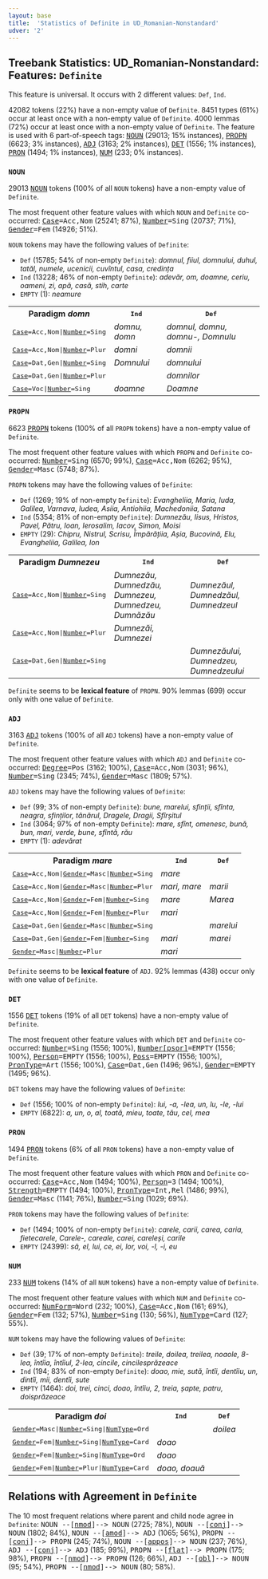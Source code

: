 ```yaml
---
layout: base
title:  'Statistics of Definite in UD_Romanian-Nonstandard'
udver: '2'
---
```


## Treebank Statistics: UD_Romanian-Nonstandard: Features: `Definite`

This feature is universal.
It occurs with 2 different values: `Def`, `Ind`.

42082 tokens (22%) have a non-empty value of `Definite`.
8451 types (61%) occur at least once with a non-empty value of `Definite`.
4000 lemmas (72%) occur at least once with a non-empty value of `Definite`.
The feature is used with 6 part-of-speech tags: <tt><a href="ro_nonstandard-pos-NOUN.html">NOUN</a></tt> (29013; 15% instances), <tt><a href="ro_nonstandard-pos-PROPN.html">PROPN</a></tt> (6623; 3% instances), <tt><a href="ro_nonstandard-pos-ADJ.html">ADJ</a></tt> (3163; 2% instances), <tt><a href="ro_nonstandard-pos-DET.html">DET</a></tt> (1556; 1% instances), <tt><a href="ro_nonstandard-pos-PRON.html">PRON</a></tt> (1494; 1% instances), <tt><a href="ro_nonstandard-pos-NUM.html">NUM</a></tt> (233; 0% instances).

### `NOUN`

29013 <tt><a href="ro_nonstandard-pos-NOUN.html">NOUN</a></tt> tokens (100% of all `NOUN` tokens) have a non-empty value of `Definite`.

The most frequent other feature values with which `NOUN` and `Definite` co-occurred: <tt><a href="ro_nonstandard-feat-Case.html">Case</a></tt><tt>=Acc,Nom</tt> (25241; 87%), <tt><a href="ro_nonstandard-feat-Number.html">Number</a></tt><tt>=Sing</tt> (20737; 71%), <tt><a href="ro_nonstandard-feat-Gender.html">Gender</a></tt><tt>=Fem</tt> (14926; 51%).

`NOUN` tokens may have the following values of `Definite`:

* `Def` (15785; 54% of non-empty `Definite`): <em>domnul, fiiul, domnului, duhul, tatăl, numele, ucenicii, cuvîntul, casa, credința</em>
* `Ind` (13228; 46% of non-empty `Definite`): <em>adevăr, om, doamne, ceriu, oameni, zi, apă, casă, stih, carte</em>
* `EMPTY` (1): <em>neamure</em>

<table>
  <tr><th>Paradigm <i>domn</i></th><th><tt>Ind</tt></th><th><tt>Def</tt></th></tr>
  <tr><td><tt><tt><a href="ro_nonstandard-feat-Case.html">Case</a></tt><tt>=Acc,Nom</tt>|<tt><a href="ro_nonstandard-feat-Number.html">Number</a></tt><tt>=Sing</tt></tt></td><td><em>domnu, domn</em></td><td><em>domnul, domnu, domnu-, Domnulu</em></td></tr>
  <tr><td><tt><tt><a href="ro_nonstandard-feat-Case.html">Case</a></tt><tt>=Acc,Nom</tt>|<tt><a href="ro_nonstandard-feat-Number.html">Number</a></tt><tt>=Plur</tt></tt></td><td><em>domni</em></td><td><em>domnii</em></td></tr>
  <tr><td><tt><tt><a href="ro_nonstandard-feat-Case.html">Case</a></tt><tt>=Dat,Gen</tt>|<tt><a href="ro_nonstandard-feat-Number.html">Number</a></tt><tt>=Sing</tt></tt></td><td><em>Domnului</em></td><td><em>domnului</em></td></tr>
  <tr><td><tt><tt><a href="ro_nonstandard-feat-Case.html">Case</a></tt><tt>=Dat,Gen</tt>|<tt><a href="ro_nonstandard-feat-Number.html">Number</a></tt><tt>=Plur</tt></tt></td><td></td><td><em>domnilor</em></td></tr>
  <tr><td><tt><tt><a href="ro_nonstandard-feat-Case.html">Case</a></tt><tt>=Voc</tt>|<tt><a href="ro_nonstandard-feat-Number.html">Number</a></tt><tt>=Sing</tt></tt></td><td><em>doamne</em></td><td><em>Doamne</em></td></tr>
</table>

### `PROPN`

6623 <tt><a href="ro_nonstandard-pos-PROPN.html">PROPN</a></tt> tokens (100% of all `PROPN` tokens) have a non-empty value of `Definite`.

The most frequent other feature values with which `PROPN` and `Definite` co-occurred: <tt><a href="ro_nonstandard-feat-Number.html">Number</a></tt><tt>=Sing</tt> (6570; 99%), <tt><a href="ro_nonstandard-feat-Case.html">Case</a></tt><tt>=Acc,Nom</tt> (6262; 95%), <tt><a href="ro_nonstandard-feat-Gender.html">Gender</a></tt><tt>=Masc</tt> (5748; 87%).

`PROPN` tokens may have the following values of `Definite`:

* `Def` (1269; 19% of non-empty `Definite`): <em>Evangheliia, Maria, Iuda, Galilea, Varnava, Iudea, Asiia, Antiohiia, Machedoniia, Satana</em>
* `Ind` (5354; 81% of non-empty `Definite`): <em>Dumnezău, Iisus, Hristos, Pavel, Pătru, Ioan, Ierosalim, Iacov, Simon, Moisi</em>
* `EMPTY` (29): <em>Chipru, Nistrul, Scrisu, Împărățiia, Așia, Bucovină, Elu, Evangheliia, Galilea, Ion</em>

<table>
  <tr><th>Paradigm <i>Dumnezeu</i></th><th><tt>Ind</tt></th><th><tt>Def</tt></th></tr>
  <tr><td><tt><tt><a href="ro_nonstandard-feat-Case.html">Case</a></tt><tt>=Acc,Nom</tt>|<tt><a href="ro_nonstandard-feat-Number.html">Number</a></tt><tt>=Sing</tt></tt></td><td><em>Dumnezău, Dumnedzău, Dumnezeu, Dumnedzeu, Dumnăzău</em></td><td><em>Dumnezăul, Dumnedzăul, Dumnedzeul</em></td></tr>
  <tr><td><tt><tt><a href="ro_nonstandard-feat-Case.html">Case</a></tt><tt>=Acc,Nom</tt>|<tt><a href="ro_nonstandard-feat-Number.html">Number</a></tt><tt>=Plur</tt></tt></td><td><em>Dumnezăi, Dumnezei</em></td><td></td></tr>
  <tr><td><tt><tt><a href="ro_nonstandard-feat-Case.html">Case</a></tt><tt>=Dat,Gen</tt>|<tt><a href="ro_nonstandard-feat-Number.html">Number</a></tt><tt>=Sing</tt></tt></td><td></td><td><em>Dumnezăului, Dumnedzeu, Dumnedzeului</em></td></tr>
</table>

`Definite` seems to be **lexical feature** of `PROPN`. 90% lemmas (699) occur only with one value of `Definite`.

### `ADJ`

3163 <tt><a href="ro_nonstandard-pos-ADJ.html">ADJ</a></tt> tokens (100% of all `ADJ` tokens) have a non-empty value of `Definite`.

The most frequent other feature values with which `ADJ` and `Definite` co-occurred: <tt><a href="ro_nonstandard-feat-Degree.html">Degree</a></tt><tt>=Pos</tt> (3162; 100%), <tt><a href="ro_nonstandard-feat-Case.html">Case</a></tt><tt>=Acc,Nom</tt> (3031; 96%), <tt><a href="ro_nonstandard-feat-Number.html">Number</a></tt><tt>=Sing</tt> (2345; 74%), <tt><a href="ro_nonstandard-feat-Gender.html">Gender</a></tt><tt>=Masc</tt> (1809; 57%).

`ADJ` tokens may have the following values of `Definite`:

* `Def` (99; 3% of non-empty `Definite`): <em>bune, marelui, sfinții, sfînta, neagra, sfinților, tânărul, Dragele, Dragii, Sfîrșitul</em>
* `Ind` (3064; 97% of non-empty `Definite`): <em>mare, sfînt, omenesc, bună, bun, mari, verde, bune, sfîntă, rău</em>
* `EMPTY` (1): <em>adevărat</em>

<table>
  <tr><th>Paradigm <i>mare</i></th><th><tt>Ind</tt></th><th><tt>Def</tt></th></tr>
  <tr><td><tt><tt><a href="ro_nonstandard-feat-Case.html">Case</a></tt><tt>=Acc,Nom</tt>|<tt><a href="ro_nonstandard-feat-Gender.html">Gender</a></tt><tt>=Masc</tt>|<tt><a href="ro_nonstandard-feat-Number.html">Number</a></tt><tt>=Sing</tt></tt></td><td><em>mare</em></td><td></td></tr>
  <tr><td><tt><tt><a href="ro_nonstandard-feat-Case.html">Case</a></tt><tt>=Acc,Nom</tt>|<tt><a href="ro_nonstandard-feat-Gender.html">Gender</a></tt><tt>=Masc</tt>|<tt><a href="ro_nonstandard-feat-Number.html">Number</a></tt><tt>=Plur</tt></tt></td><td><em>mari, mare</em></td><td><em>marii</em></td></tr>
  <tr><td><tt><tt><a href="ro_nonstandard-feat-Case.html">Case</a></tt><tt>=Acc,Nom</tt>|<tt><a href="ro_nonstandard-feat-Gender.html">Gender</a></tt><tt>=Fem</tt>|<tt><a href="ro_nonstandard-feat-Number.html">Number</a></tt><tt>=Sing</tt></tt></td><td><em>mare</em></td><td><em>Marea</em></td></tr>
  <tr><td><tt><tt><a href="ro_nonstandard-feat-Case.html">Case</a></tt><tt>=Acc,Nom</tt>|<tt><a href="ro_nonstandard-feat-Gender.html">Gender</a></tt><tt>=Fem</tt>|<tt><a href="ro_nonstandard-feat-Number.html">Number</a></tt><tt>=Plur</tt></tt></td><td><em>mari</em></td><td></td></tr>
  <tr><td><tt><tt><a href="ro_nonstandard-feat-Case.html">Case</a></tt><tt>=Dat,Gen</tt>|<tt><a href="ro_nonstandard-feat-Gender.html">Gender</a></tt><tt>=Masc</tt>|<tt><a href="ro_nonstandard-feat-Number.html">Number</a></tt><tt>=Sing</tt></tt></td><td></td><td><em>marelui</em></td></tr>
  <tr><td><tt><tt><a href="ro_nonstandard-feat-Case.html">Case</a></tt><tt>=Dat,Gen</tt>|<tt><a href="ro_nonstandard-feat-Gender.html">Gender</a></tt><tt>=Fem</tt>|<tt><a href="ro_nonstandard-feat-Number.html">Number</a></tt><tt>=Sing</tt></tt></td><td><em>mari</em></td><td><em>marei</em></td></tr>
  <tr><td><tt><tt><a href="ro_nonstandard-feat-Gender.html">Gender</a></tt><tt>=Masc</tt>|<tt><a href="ro_nonstandard-feat-Number.html">Number</a></tt><tt>=Plur</tt></tt></td><td><em>mari</em></td><td></td></tr>
</table>

`Definite` seems to be **lexical feature** of `ADJ`. 92% lemmas (438) occur only with one value of `Definite`.

### `DET`

1556 <tt><a href="ro_nonstandard-pos-DET.html">DET</a></tt> tokens (19% of all `DET` tokens) have a non-empty value of `Definite`.

The most frequent other feature values with which `DET` and `Definite` co-occurred: <tt><a href="ro_nonstandard-feat-Number.html">Number</a></tt><tt>=Sing</tt> (1556; 100%), <tt><a href="ro_nonstandard-feat-Number-psor.html">Number[psor]</a></tt><tt>=EMPTY</tt> (1556; 100%), <tt><a href="ro_nonstandard-feat-Person.html">Person</a></tt><tt>=EMPTY</tt> (1556; 100%), <tt><a href="ro_nonstandard-feat-Poss.html">Poss</a></tt><tt>=EMPTY</tt> (1556; 100%), <tt><a href="ro_nonstandard-feat-PronType.html">PronType</a></tt><tt>=Art</tt> (1556; 100%), <tt><a href="ro_nonstandard-feat-Case.html">Case</a></tt><tt>=Dat,Gen</tt> (1496; 96%), <tt><a href="ro_nonstandard-feat-Gender.html">Gender</a></tt><tt>=EMPTY</tt> (1495; 96%).

`DET` tokens may have the following values of `Definite`:

* `Def` (1556; 100% of non-empty `Definite`): <em>lui, -a, -lea, un, lu, -le, -lui</em>
* `EMPTY` (6822): <em>a, un, o, al, toată, mieu, toate, tău, cel, mea</em>

### `PRON`

1494 <tt><a href="ro_nonstandard-pos-PRON.html">PRON</a></tt> tokens (6% of all `PRON` tokens) have a non-empty value of `Definite`.

The most frequent other feature values with which `PRON` and `Definite` co-occurred: <tt><a href="ro_nonstandard-feat-Case.html">Case</a></tt><tt>=Acc,Nom</tt> (1494; 100%), <tt><a href="ro_nonstandard-feat-Person.html">Person</a></tt><tt>=3</tt> (1494; 100%), <tt><a href="ro_nonstandard-feat-Strength.html">Strength</a></tt><tt>=EMPTY</tt> (1494; 100%), <tt><a href="ro_nonstandard-feat-PronType.html">PronType</a></tt><tt>=Int,Rel</tt> (1486; 99%), <tt><a href="ro_nonstandard-feat-Gender.html">Gender</a></tt><tt>=Masc</tt> (1141; 76%), <tt><a href="ro_nonstandard-feat-Number.html">Number</a></tt><tt>=Sing</tt> (1029; 69%).

`PRON` tokens may have the following values of `Definite`:

* `Def` (1494; 100% of non-empty `Definite`): <em>carele, carii, carea, caria, fietecarele, Carele-, careale, carei, careleși, carile</em>
* `EMPTY` (24399): <em>să, el, lui, ce, ei, lor, voi, -l, -i, eu</em>

### `NUM`

233 <tt><a href="ro_nonstandard-pos-NUM.html">NUM</a></tt> tokens (14% of all `NUM` tokens) have a non-empty value of `Definite`.

The most frequent other feature values with which `NUM` and `Definite` co-occurred: <tt><a href="ro_nonstandard-feat-NumForm.html">NumForm</a></tt><tt>=Word</tt> (232; 100%), <tt><a href="ro_nonstandard-feat-Case.html">Case</a></tt><tt>=Acc,Nom</tt> (161; 69%), <tt><a href="ro_nonstandard-feat-Gender.html">Gender</a></tt><tt>=Fem</tt> (132; 57%), <tt><a href="ro_nonstandard-feat-Number.html">Number</a></tt><tt>=Sing</tt> (130; 56%), <tt><a href="ro_nonstandard-feat-NumType.html">NumType</a></tt><tt>=Card</tt> (127; 55%).

`NUM` tokens may have the following values of `Definite`:

* `Def` (39; 17% of non-empty `Definite`): <em>treile, doilea, treilea, noaole, 8-lea, întîia, întîiul, 2-lea, cincile, cincilesprăzeace</em>
* `Ind` (194; 83% of non-empty `Definite`): <em>doao, mie, sută, întîi, dentîiu, un, dintîi, mii, dentîi, sute</em>
* `EMPTY` (1464): <em>doi, trei, cinci, doao, întîiu, 2, treia, șapte, patru, doisprăzeace</em>

<table>
  <tr><th>Paradigm <i>doi</i></th><th><tt>Ind</tt></th><th><tt>Def</tt></th></tr>
  <tr><td><tt><tt><a href="ro_nonstandard-feat-Gender.html">Gender</a></tt><tt>=Masc</tt>|<tt><a href="ro_nonstandard-feat-Number.html">Number</a></tt><tt>=Sing</tt>|<tt><a href="ro_nonstandard-feat-NumType.html">NumType</a></tt><tt>=Ord</tt></tt></td><td></td><td><em>doilea</em></td></tr>
  <tr><td><tt><tt><a href="ro_nonstandard-feat-Gender.html">Gender</a></tt><tt>=Fem</tt>|<tt><a href="ro_nonstandard-feat-Number.html">Number</a></tt><tt>=Sing</tt>|<tt><a href="ro_nonstandard-feat-NumType.html">NumType</a></tt><tt>=Card</tt></tt></td><td><em>doao</em></td><td></td></tr>
  <tr><td><tt><tt><a href="ro_nonstandard-feat-Gender.html">Gender</a></tt><tt>=Fem</tt>|<tt><a href="ro_nonstandard-feat-Number.html">Number</a></tt><tt>=Sing</tt>|<tt><a href="ro_nonstandard-feat-NumType.html">NumType</a></tt><tt>=Ord</tt></tt></td><td><em>doao</em></td><td></td></tr>
  <tr><td><tt><tt><a href="ro_nonstandard-feat-Gender.html">Gender</a></tt><tt>=Fem</tt>|<tt><a href="ro_nonstandard-feat-Number.html">Number</a></tt><tt>=Plur</tt>|<tt><a href="ro_nonstandard-feat-NumType.html">NumType</a></tt><tt>=Card</tt></tt></td><td><em>doao, doauă</em></td><td></td></tr>
</table>

## Relations with Agreement in `Definite`

The 10 most frequent relations where parent and child node agree in `Definite`:
<tt>NOUN --[<tt><a href="ro_nonstandard-dep-nmod.html">nmod</a></tt>]--> NOUN</tt> (2725; 78%),
<tt>NOUN --[<tt><a href="ro_nonstandard-dep-conj.html">conj</a></tt>]--> NOUN</tt> (1802; 84%),
<tt>NOUN --[<tt><a href="ro_nonstandard-dep-amod.html">amod</a></tt>]--> ADJ</tt> (1065; 56%),
<tt>PROPN --[<tt><a href="ro_nonstandard-dep-conj.html">conj</a></tt>]--> PROPN</tt> (245; 74%),
<tt>NOUN --[<tt><a href="ro_nonstandard-dep-appos.html">appos</a></tt>]--> NOUN</tt> (237; 76%),
<tt>ADJ --[<tt><a href="ro_nonstandard-dep-conj.html">conj</a></tt>]--> ADJ</tt> (185; 99%),
<tt>PROPN --[<tt><a href="ro_nonstandard-dep-flat.html">flat</a></tt>]--> PROPN</tt> (175; 98%),
<tt>PROPN --[<tt><a href="ro_nonstandard-dep-nmod.html">nmod</a></tt>]--> PROPN</tt> (126; 66%),
<tt>ADJ --[<tt><a href="ro_nonstandard-dep-obl.html">obl</a></tt>]--> NOUN</tt> (95; 54%),
<tt>PROPN --[<tt><a href="ro_nonstandard-dep-nmod.html">nmod</a></tt>]--> NOUN</tt> (80; 58%).


